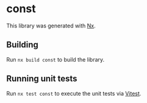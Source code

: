 # const

This library was generated with [Nx](https://nx.dev).

## Building

Run `nx build const` to build the library.

## Running unit tests

Run `nx test const` to execute the unit tests via [Vitest](https://vitest.dev/).
